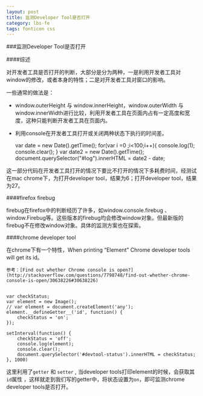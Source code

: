```yaml
---
layout: post
title: 监测Developer Tool是否打开
category: lbs-fe
tags: fonticon css
---
```


###监测Developer Tool是否打开  

####综述

对开发者工具是否打开的判断，大部分是分为两种，一是利用开发者工具对window的修改，或者本身的特性；二是对开发者工具对窗口的影响。

一些通常的做法是：  
+ window.outerHeight 与 window.innerHeight，window.outerWidth 与 window.innerWidth进行比较，利用开发者工具在页面内占有一定高度和宽度，这种只能判断开发者工具在页面内。
+ 利用console在开发者工具打开或关闭两种状态下执行的时间差。
    
    var date = new Date().getTime();
    for(var i =0 ;i<100;i++){
        console.log(1);
        console.clear(); 
    }
    var date2 = new Date().getTime();
    document.querySelector("#log").innerHTML = date2 - date;

这一部分代码在开发者工具打开的情况下要比不打开的情况下多耗费时间，经测试在mac chrome下，为打开developer tool，结果为6；打开developer tool，结果为27。


####firefox firebug   

firebug在firefox中的判断经历了许多，如window.console.firebug 、window.Firebug等。这些版本的firebug均会修改window对象。但最新版的firebug不在修改window对象。具体的监测方案也在探索。

####chrome developer tool

在chrome下有一个特性，When printing “Element” Chrome developer tools will get its id。

    参考：[Find out whether Chrome console is open?](http://stackoverflow.com/questions/7798748/find-out-whether-chrome-console-is-open/30638226#30638226)


    var checkStatus;
    var element = new Image();
    // var element = document.createElement('any');
    element.__defineGetter__('id', function() {
        checkStatus = 'on';
    });

    setInterval(function() {
        checkStatus = 'off';
        console.log(element);
        console.clear();
        document.querySelector('#devtool-status').innerHTML = checkStatus;
    }, 1000)

这里利用了`getter` 和 `setter` , 当developer tools打印element的时候，会获取其`id`属性 ，这样就走到我们写的getter中，将状态设置为`on`，即可监测chrome developer tools是否打开。


